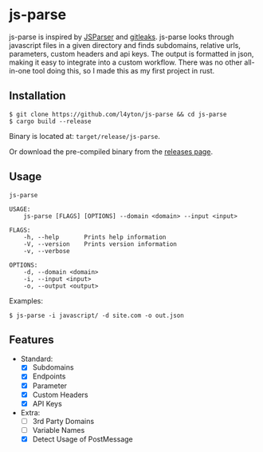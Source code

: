 # js-parse

js-parse is inspired by [JSParser](https://github.com/nahamsec/JSParser) and [gitleaks](https://github.com/zricethezav/gitleaks).
js-parse looks through javascript files in a given directory and finds subdomains, relative urls, parameters, custom headers and api keys. The output is formatted
in json, making it easy to integrate into a custom workflow.
There was no other all-in-one tool doing this, so I made this as my first project in rust.

## Installation

```
$ git clone https://github.com/l4yton/js-parse && cd js-parse
$ cargo build --release
```

Binary is located at: `target/release/js-parse`.

Or download the pre-compiled binary from the [releases page](https://github.com/l4yton/js-parse/releases).

## Usage

```
js-parse

USAGE:
    js-parse [FLAGS] [OPTIONS] --domain <domain> --input <input>

FLAGS:
    -h, --help       Prints help information
    -V, --version    Prints version information
    -v, --verbose    

OPTIONS:
    -d, --domain <domain>    
    -i, --input <input>      
    -o, --output <output>    
```

Examples:
```
$ js-parse -i javascript/ -d site.com -o out.json
```

## Features

- Standard:
    - [X] Subdomains
    - [X] Endpoints
    - [X] Parameter
    - [X] Custom Headers
    - [X] API Keys

- Extra:
    - [ ] 3rd Party Domains
    - [ ] Variable Names
    - [X] Detect Usage of PostMessage 
